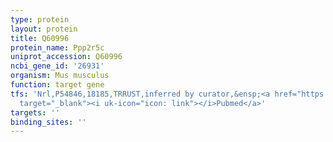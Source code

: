 ```yaml
---
type: protein
layout: protein
title: Q60996
protein_name: Ppp2r5c
uniprot_accession: Q60996
ncbi_gene_id: '26931'
organism: Mus musculus
function: target gene
tfs: 'Nrl,P54846,18185,TRRUST,inferred by curator,&ensp;<a href="https://www.ncbi.nlm.nih.gov/pubmed/?term=21078119%5Buid%5D"
  target="_blank"><i uk-icon="icon: link"></i>Pubmed</a>'
targets: ''
binding_sites: ''
---
```

